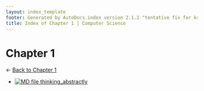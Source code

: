 ```yaml
---
layout: index_template
footer: Generated by AutoDocs.index version 2.1.2 "tentative fix for kramdown weirdness" ⓒ Starwort, 2020
title: Index of Chapter 1 | Computer Science
---
```


# Chapter 1

← [Back to Chapter 1](..)

- [![MD file](https://img.icons8.com/windows/512/bb86fc/regular-document.png) thinking_abstractly](Paper_2/section_1/chapter_1/thinking_abstractly.md)
